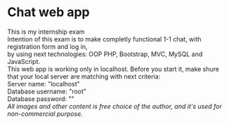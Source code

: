 # Chat web app

This is my internship exam<br />
Intention of this exam is to make completly functional 1-1 chat, with registration form and log in, \
by using next technologies: OOP PHP, Bootstrap, MVC, MySQL and JavaScript.\
This web app is working only in localhost. Before you start it, make shure that your local server are matching with next criteria: \
Server name: "localhost" \
Database username: "root" \
Database password: "" \
*All images and other content is free choice of the author, and it's used for non-commercial purpose.*